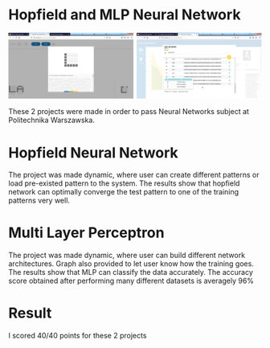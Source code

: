 # Hopfield and MLP Neural Network
![snapshot](https://github.com/enggardwiprihastomo/Hopfield-and-MLP-Neural-Network/blob/master/snapshots.png)

These 2 projects were made in order to pass Neural Networks subject at Politechnika Warszawska.

# Hopfield Neural Network
The project was made dynamic, where user can create different patterns or load pre-existed pattern to the system. The results show that hopfield network can optimally converge the test pattern to one of the training patterns very well.

# Multi Layer Perceptron
The project was made dynamic, where user can build different network architectures. Graph also provided to let user know how the training goes. The results show that MLP can classify the data accurately. The accuracy score obtained after performing many different datasets is averagely 96%

# Result
I scored 40/40 points for these 2 projects
